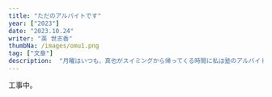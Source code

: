 ```yaml
---
title: "ただのアルバイトです"
year: ["2023"]
date: "2023.10.24"
writer: "英 世志香"
thumbNa: /images/omu1.png
tag: ["文章"]
description:  "月曜はいつも、真也がスイミングから帰ってくる時間に私は塾のアルバイトに行かなければいけない。"
---
```


工事中。

<!--
月曜はいつも、真也がスイミングから帰ってくる時間に私は塾のアルバイトに行かなければいけない。オムライスを作り置きしてからを作ってから家を出た。 
 

学芸大で降り、勤め先の塾へ向かう。私がアルバイトをしているのは高校生向けの少人数制の塾。英文科を出てから結婚するまで貿易関係の会社に勤めていた私は趣味と実益を兼ねてここで教えている。 


先生といっても教えている男の子も女の子もそこまでお勉強ができるわけでもなくて、ごく基本的な文法とか語彙を詰まったときに教えるくらい。でも二人とも宿題は必ずやってくるし、 

-->